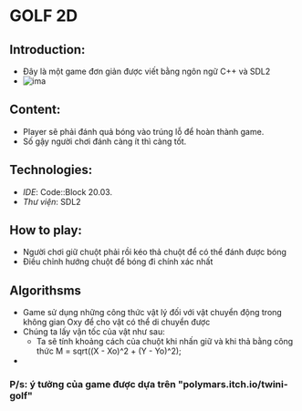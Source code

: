 # GOLF 2D
## Introduction:
- Đây là một game đơn giản được viết bằng ngôn ngữ C++ và SDL2
- ![ima](https://github.com/Ngtvu1752/Golf/assets/153152445/85365795-7fb0-49f6-98d1-48789248884c)
## Content:
- Player sẽ phải đánh quả bóng vào trúng lỗ để hoàn thành game.
- Số gậy người chơi đánh càng ít thì càng tốt.
## Technologies:
- _IDE_: Code::Block 20.03.
- _Thư viện_: SDL2
## How to play:
- Người chơi giữ chuột phải rồi kéo thả chuột để có thể đánh được bóng
- Điều chỉnh hướng chuột để bóng đi chính xác nhất
## Algorithsms
- Game sử dụng những công thức vật lý đối với vật chuyển động trong không gian Oxy để cho vật có thể di chuyển được
- Chúng ta lấy vận tốc của vật như sau:
   - Ta sẽ tính khoảng cách của chuột khi nhấn giữ và khi thả bằng công thức  M = sqrt((X - Xo)^2 + (Y - Yo)^2);
- 
### P/s: ý tưởng của game được dựa trên "polymars.itch.io/twini-golf"
